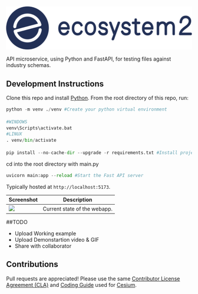 <p align="center"><img src="https://github.com/E2-RJ/Assets_ecosystem2/blob/main/Full_Logo/e2_full_logo_navy.svg" /></p>

API microservice, using Python and FastAPI, for testing files against industry schemas.

## Development Instructions

Clone this repo and install [Python](https://www.python.org/downloads/).  From the root directory of this repo, run:

```python
python -m venv ./venv #Create your python virtual environment

#WINDOWS
venv\Scripts\activate.bat
#LINUX
. venv/bin/activate

pip install --no-cache-dir --upgrade -r requirements.txt #Install project dependancies 
``` 

cd into the root directory with main.py

```python
uvicorn main:app --reload #Start the Fast API server
```

Typically hosted at `http://localhost:5173`.

| Screenshot                                                            | Description|
|-----------------------------------------------------------------------|------------|
| ![](Demonstration/Demonstration.GIF)        | Current state of the webapp. |

##TODO
- Upload Working example
- Upload Demonstartion video & GIF
- Share with collaborator

## Contributions

Pull requests are appreciated!  Please use the same [Contributor License Agreement (CLA)](https://github.com/AnalyticalGraphicsInc/cesium/blob/master/CONTRIBUTING.md) and [Coding Guide](https://github.com/AnalyticalGraphicsInc/cesium/blob/master/Documentation/Contributors/CodingGuide/README.md) used for [Cesium](http://cesiumjs.org/).
